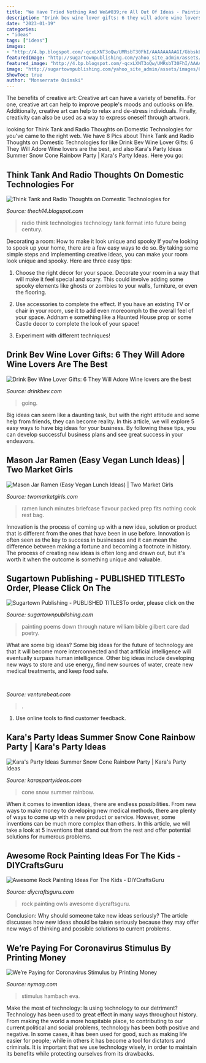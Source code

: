```yaml
---
title: "We Have Tried Nothing And We&#039;re All Out Of Ideas - Painting Poems Down Through Nature William Bible Gilbert Care Dad Poetry"
description: "Drink bev wine lover gifts: 6 they will adore wine lovers are the best"
date: "2023-01-19"
categories:
- "ideas"
tags: ["ideas"]
images:
- "http://4.bp.blogspot.com/-qcxLXNT3oQw/UMRsbT30FhI/AAAAAAAAAGI/GbbskLG5Yeo/s1600/473831511tecnology.jpg"
featuredImage: "http://sugartownpublishing.com/yahoo_site_admin/assets/images/Cathy-Dana-cover_sm.89183628_std.jpg"
featured_image: "http://4.bp.blogspot.com/-qcxLXNT3oQw/UMRsbT30FhI/AAAAAAAAAGI/GbbskLG5Yeo/s1600/473831511tecnology.jpg"
image: "http://sugartownpublishing.com/yahoo_site_admin/assets/images/Cathy-Dana-cover_sm.89183628_std.jpg"
ShowToc: true
author: "Monserrate Osinski"
---
```



The benefits of creative art:
Creative art can have a variety of benefits. For one, creative art can help to improve people's moods and outlooks on life. Additionally, creative art can help to relax and de-stress individuals. Finally, creativity can also be used as a way to express oneself through artwork.

	

		
looking for Think Tank and Radio Thoughts on Domestic Technologies for you've came to the right web. We have 8 Pics about Think Tank and Radio Thoughts on Domestic Technologies for like Drink Bev Wine Lover Gifts: 6 They Will Adore Wine lovers are the best,  and also Kara&#039;s Party Ideas Summer Snow Cone Rainbow Party | Kara&#039;s Party Ideas. Here you go:
		
    
## Think Tank And Radio Thoughts On Domestic Technologies For

<img loading=lazy src="http://4.bp.blogspot.com/-qcxLXNT3oQw/UMRsbT30FhI/AAAAAAAAAGI/GbbskLG5Yeo/s1600/473831511tecnology.jpg" onerror="this.onerror=null;this.src='https://tse3.mm.bing.net/th?id=OIP.6Or9hJtTzQId568OSKP40gHaCL&amp;pid=15.1';" alt="Think Tank and Radio Thoughts on Domestic Technologies for">

_Source: thech14.blogspot.com_

>radio think technologies technology tank format into future being century. 

	

Decorating a room: How to make it look unique and spooky
If you're looking to spook up your home, there are a few easy ways to do so. By taking some simple steps and implementing creative ideas, you can make your room look unique and spooky. Here are three easy tips:
1. Choose the right décor for your space. Decorate your room in a way that will make it feel special and scary. This could involve adding some spooky elements like ghosts or zombies to your walls, furniture, or even the flooring.

2. Use accessories to complete the effect. If you have an existing TV or chair in your room, use it to add even moreoomph to the overall feel of your space. Addnam e something like a Haunted House prop or some Castle decor to complete the look of your space!

3. Experiment with different techniques!

    
## Drink Bev Wine Lover Gifts: 6 They Will Adore Wine Lovers Are The Best

<img loading=lazy src="http://cdn.shopify.com/s/files/1/3001/0772/articles/6-wine-lover-gifts-they-will-adore-124422_1200x1200.jpg?v=1618094905" onerror="this.onerror=null;this.src='https://tse1.mm.bing.net/th?id=OIP.04axdIB38LFO8XshqHYmGgHaE8&amp;pid=15.1';" alt="Drink Bev Wine Lover Gifts: 6 They Will Adore Wine lovers are the best">

_Source: drinkbev.com_

>going. 

	

Big ideas can seem like a daunting task, but with the right attitude and some help from friends, they can become reality. In this article, we will explore 5 easy ways to have big ideas for your business. By following these tips, you can develop successful business plans and see great success in your endeavors.

    
## Mason Jar Ramen (Easy Vegan Lunch Ideas) | Two Market Girls

<img loading=lazy src="http://twomarketgirls.com/wp-content/uploads/2019/08/IMG_1309.jpg" onerror="this.onerror=null;this.src='https://tse3.mm.bing.net/th?id=OIP.hvqxI-m1jWLqh5yDyC_1XwHaLG&amp;pid=15.1';" alt="Mason Jar Ramen (Easy Vegan Lunch Ideas) | Two Market Girls">

_Source: twomarketgirls.com_

>ramen lunch minutes briefcase flavour packed prep fits nothing cook rest bag. 

	

Innovation is the process of coming up with a new idea, solution or product that is different from the ones that have been in use before. Innovation is often seen as the key to success in businesses and it can mean the difference between making a fortune and becoming a footnote in history. The process of creating new ideas is often long and drawn out, but it's worth it when the outcome is something unique and valuable.

    
## Sugartown Publishing - PUBLISHED TITLESTo Order, Please Click On The

<img loading=lazy src="http://sugartownpublishing.com/yahoo_site_admin/assets/images/Cathy-Dana-cover_sm.89183628_std.jpg" onerror="this.onerror=null;this.src='https://tse4.mm.bing.net/th?id=OIP.31-AppI3G-nZ9WYDicoiEwAAAA&amp;pid=15.1';" alt="Sugartown Publishing - PUBLISHED TITLESTo order, please click on the">

_Source: sugartownpublishing.com_

>painting poems down through nature william bible gilbert care dad poetry. 

	

What are some big ideas?
Some big ideas for the future of technology are that it will become more interconnected and that artificial intelligence will eventually surpass human intelligence. Other big ideas include developing new ways to store and use energy, find new sources of water, create new medical treatments, and keep food safe.

    
## 

<img loading=lazy src="https://venturebeat.com/wp-content/uploads/2020/01/nvidia-G-SYNC_360Hz.jpg" onerror="this.onerror=null;this.src='https://tse2.mm.bing.net/th?id=OIP.RusOj6i-a9s8TFQtCEHV7QHaDr&amp;pid=15.1';" alt="">

_Source: venturebeat.com_

>. 

	

1. Use online tools to find customer feedback.

    
## Kara&#039;s Party Ideas Summer Snow Cone Rainbow Party | Kara&#039;s Party Ideas

<img loading=lazy src="https://karaspartyideas.com/wp-content/uploads/2018/03/Snow-Cone-Summer-Rainbow-Party-by-Karas-Party-Ideas-for-International-Delight-17-1.jpg" onerror="this.onerror=null;this.src='https://tse1.mm.bing.net/th?id=OIP.utGEsqE2Z-rNjkEYqbP3EQHaLH&amp;pid=15.1';" alt="Kara&#039;s Party Ideas Summer Snow Cone Rainbow Party | Kara&#039;s Party Ideas">

_Source: karaspartyideas.com_

>cone snow summer rainbow. 

	

When it comes to invention ideas, there are endless possibilities. From new ways to make money to developing new medical methods, there are plenty of ways to come up with a new product or service. However, some inventions can be much more complex than others. In this article, we will take a look at 5 inventions that stand out from the rest and offer potential solutions for numerous problems.

    
## Awesome Rock Painting Ideas For The Kids - DIYCraftsGuru

<img loading=lazy src="https://www.diycraftsguru.com/wp-content/uploads/2018/04/02-Painting.jpg" onerror="this.onerror=null;this.src='https://tse1.mm.bing.net/th?id=OIP.Lm_joq5DkLOB1i_M-hzexwHaLH&amp;pid=15.1';" alt="Awesome Rock Painting Ideas For The Kids - DIYCraftsGuru">

_Source: diycraftsguru.com_

>rock painting owls awesome diycraftsguru. 

	

Conclusion: Why should someone take new ideas seriously?
The article discusses how new ideas should be taken seriously because they may offer new ways of thinking and possible solutions to current problems.

    
## We’re Paying For Coronavirus Stimulus By Printing Money

<img loading=lazy src="https://pyxis.nymag.com/v1/imgs/225/0f3/c83e1a0b4495d80782f0ca04dd9ebf285a-USD-printing.rsquare.w700.jpg" onerror="this.onerror=null;this.src='https://tse2.mm.bing.net/th?id=OIP.XALvCkSd8boVYptNlkgnWgHaHa&amp;pid=15.1';" alt="We’re Paying for Coronavirus Stimulus by Printing Money">

_Source: nymag.com_

>stimulus hambach eva. 

	

Make the most of technology: Is using technology to our detriment?
Technology has been used to great effect in many ways throughout history. From making the world a more hospitable place, to contributing to our current political and social problems, technology has been both positive and negative. In some cases, it has been used for good, such as making life easier for people; while in others it has become a tool for dictators and criminals. It is important that we use technology wisely, in order to maintain its benefits while protecting ourselves from its drawbacks.


